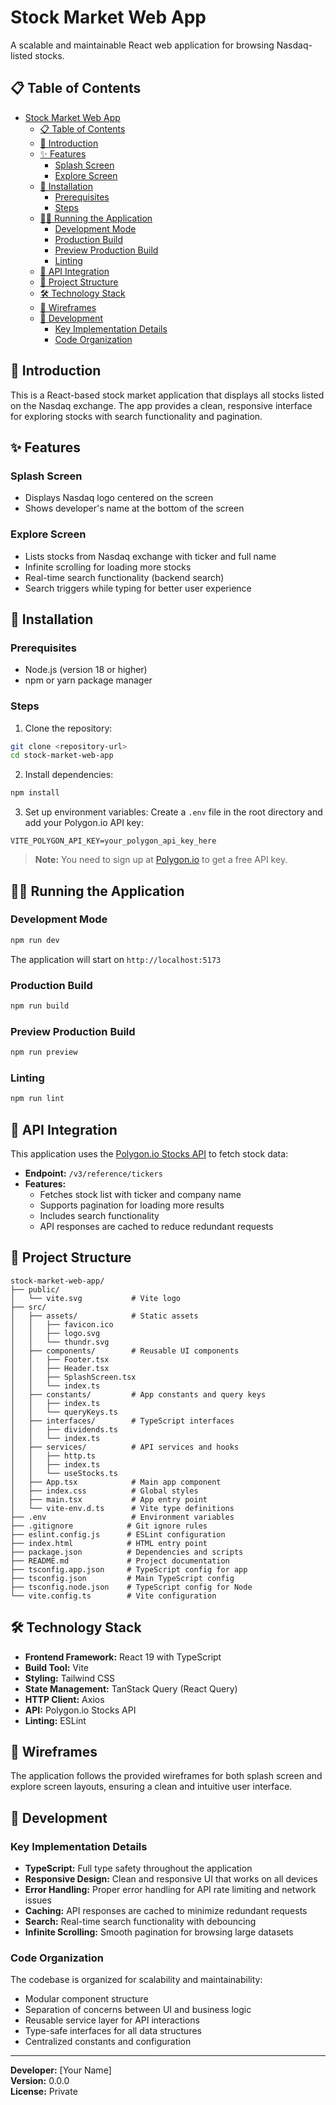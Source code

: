 # Stock Market Web App

A scalable and maintainable React web application for browsing Nasdaq-listed stocks.

## 📋 Table of Contents

- [Stock Market Web App](#stock-market-web-app)
  - [📋 Table of Contents](#-table-of-contents)
  - [👋 Introduction](#-introduction)
  - [✨ Features](#-features)
    - [Splash Screen](#splash-screen)
    - [Explore Screen](#explore-screen)
  - [🚀 Installation](#-installation)
    - [Prerequisites](#prerequisites)
    - [Steps](#steps)
  - [🏃‍♂️ Running the Application](#️-running-the-application)
    - [Development Mode](#development-mode)
    - [Production Build](#production-build)
    - [Preview Production Build](#preview-production-build)
    - [Linting](#linting)
  - [📡 API Integration](#-api-integration)
  - [📁 Project Structure](#-project-structure)
  - [🛠 Technology Stack](#-technology-stack)
  - [🧸 Wireframes](#-wireframes)
  - [🔧 Development](#-development)
    - [Key Implementation Details](#key-implementation-details)
    - [Code Organization](#code-organization)

## 👋 Introduction

This is a React-based stock market application that displays all stocks listed on the Nasdaq exchange. The app provides a clean, responsive interface for exploring stocks with search functionality and pagination.

## ✨ Features

### Splash Screen
- Displays Nasdaq logo centered on the screen
- Shows developer's name at the bottom of the screen

### Explore Screen
- Lists stocks from Nasdaq exchange with ticker and full name
- Infinite scrolling for loading more stocks
- Real-time search functionality (backend search)
- Search triggers while typing for better user experience

## 🚀 Installation

### Prerequisites
- Node.js (version 18 or higher)
- npm or yarn package manager

### Steps

1. Clone the repository:
```bash
git clone <repository-url>
cd stock-market-web-app
```

2. Install dependencies:
```bash
npm install
```

3. Set up environment variables:
Create a `.env` file in the root directory and add your Polygon.io API key:
```env
VITE_POLYGON_API_KEY=your_polygon_api_key_here
```

> **Note:** You need to sign up at [Polygon.io](https://polygon.io/) to get a free API key.

## 🏃‍♂️ Running the Application

### Development Mode
```bash
npm run dev
```
The application will start on `http://localhost:5173`

### Production Build
```bash
npm run build
```

### Preview Production Build
```bash
npm run preview
```

### Linting
```bash
npm run lint
```

## 📡 API Integration

This application uses the [Polygon.io Stocks API](https://polygon.io/docs/stocks/get_v3_reference_tickers) to fetch stock data:

- **Endpoint:** `/v3/reference/tickers`
- **Features:** 
  - Fetches stock list with ticker and company name
  - Supports pagination for loading more results
  - Includes search functionality
  - API responses are cached to reduce redundant requests

## 📁 Project Structure

```
stock-market-web-app/
├── public/
│   └── vite.svg           # Vite logo
├── src/
│   ├── assets/            # Static assets
│   │   ├── favicon.ico
│   │   ├── logo.svg
│   │   └── thundr.svg
│   ├── components/        # Reusable UI components
│   │   ├── Footer.tsx
│   │   ├── Header.tsx
│   │   ├── SplashScreen.tsx
│   │   └── index.ts
│   ├── constants/         # App constants and query keys
│   │   ├── index.ts
│   │   └── queryKeys.ts
│   ├── interfaces/        # TypeScript interfaces
│   │   ├── dividends.ts
│   │   └── index.ts
│   ├── services/          # API services and hooks
│   │   ├── http.ts
│   │   ├── index.ts
│   │   └── useStocks.ts
│   ├── App.tsx            # Main app component
│   ├── index.css          # Global styles
│   ├── main.tsx           # App entry point
│   └── vite-env.d.ts      # Vite type definitions
├── .env                   # Environment variables
├── .gitignore            # Git ignore rules
├── eslint.config.js      # ESLint configuration
├── index.html            # HTML entry point
├── package.json          # Dependencies and scripts
├── README.md             # Project documentation
├── tsconfig.app.json     # TypeScript config for app
├── tsconfig.json         # Main TypeScript config
├── tsconfig.node.json    # TypeScript config for Node
└── vite.config.ts        # Vite configuration
```

## 🛠 Technology Stack

- **Frontend Framework:** React 19 with TypeScript
- **Build Tool:** Vite
- **Styling:** Tailwind CSS
- **State Management:** TanStack Query (React Query)
- **HTTP Client:** Axios
- **API:** Polygon.io Stocks API
- **Linting:** ESLint

## 🧸 Wireframes

The application follows the provided wireframes for both splash screen and explore screen layouts, ensuring a clean and intuitive user interface.

## 🔧 Development

### Key Implementation Details

- **TypeScript:** Full type safety throughout the application
- **Responsive Design:** Clean and responsive UI that works on all devices
- **Error Handling:** Proper error handling for API rate limiting and network issues
- **Caching:** API responses are cached to minimize redundant requests
- **Search:** Real-time search functionality with debouncing
- **Infinite Scrolling:** Smooth pagination for browsing large datasets

### Code Organization

The codebase is organized for scalability and maintainability:
- Modular component structure
- Separation of concerns between UI and business logic
- Reusable service layer for API interactions
- Type-safe interfaces for all data structures
- Centralized constants and configuration

---

**Developer:** [Your Name]  
**Version:** 0.0.0  
**License:** Private